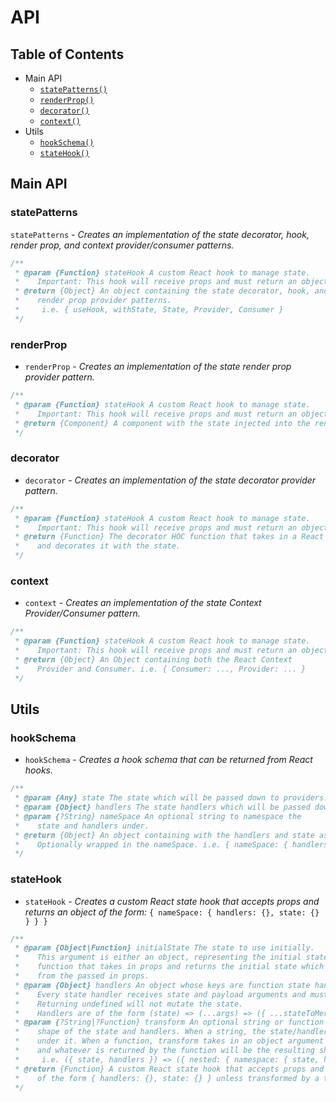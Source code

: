 # API

## Table of Contents
  - Main API
    + [`statePatterns()`](#statePatterns)
    + [`renderProp()`](#renderProp)
    + [`decorator()`](#decorator)
    + [`context()`](#context)
  - Utils
    + [`hookSchema()`](#hookSchema)
    + [`stateHook()`](#stateHook)


## Main API

### statePatterns
`statePatterns` - _Creates an implementation of the state decorator, hook, render prop, and context provider/consumer patterns._

```javascript
/**
 * @param {Function} stateHook A custom React hook to manage state.
 *    Important: This hook will receive props and must return an object literal.
 * @return {Object} An object containing the state decorator, hook, and
 *    render prop provider patterns.
 *     i.e. { useHook, withState, State, Provider, Consumer }
 */
```

### renderProp
+ `renderProp` - _Creates an implementation of the state render prop provider pattern._
```javascript
/**
 * @param {Function} stateHook A custom React hook to manage state.
 *    Important: This hook will receive props and must return an object literal.
 * @return {Component} A component with the state injected into the render prop.
 */
```

### decorator
+ `decorator` -  _Creates an implementation of the state decorator provider pattern._
```javascript
/**
 * @param {Function} stateHook A custom React hook to manage state.
 *    Important: This hook will receive props and must return an object literal.
 * @return {Function} The decorator HOC function that takes in a React Component
 *    and decorates it with the state.
 */
```

### context
+ `context` -  _Creates an implementation of the state Context Provider/Consumer pattern._
```javascript
/**
 * @param {Function} stateHook A custom React hook to manage state.
 *    Important: This hook will receive props and must return an object.
 * @return {Object} An Object containing both the React Context
 *    Provider and Consumer. i.e. { Consumer: ..., Provider: ... }
 */
```


## Utils

### hookSchema
+ `hookSchema` - _Creates a hook schema that can be returned from React hooks._
```javascript
/**
 * @param {Any} state The state which will be passed down to providers.
 * @param {Object} handlers The state handlers which will be passed down to providers.
 * @param {?String} nameSpace An optional string to namespace the
 *    state and handlers under.
 * @return {Object} An object containing with the handlers and state as keys.
 *    Optionally wrapped in the nameSpace. i.e. { nameSpace: { handlers: {}, state: {} } }
 */
```

### stateHook
+ `stateHook` - _Creates a custom React state hook that accepts props and returns an object of the form:_
`{ nameSpace: { handlers: {}, state: {} } } }`
```javascript
/**
 * @param {Object|Function} initialState The state to use initially.
 *    This argument is either an object, representing the initial state, or a
 *    function that takes in props and returns the initial state which can be derived
 *    from the passed in props.
 * @param {Object} handlers An object whose keys are function state handlers.
 *    Every state handler receives state and payload arguments and must return either a new state to be shallowly merged or undefined.
 *    Returning undefined will not mutate the state.
 *    Handlers are of the form (state) => (...args) => ({ ...stateToMerge })
 * @param {?String|?Function} transform An optional string or function to transform the
 *    shape of the state and handlers. When a string, the state/handlers are namespaced
 *    under it. When a function, transform takes in an object argument containing state/handlers
 *    and whatever is returned by the function will be the resulting shape.
 *     i.e. ({ state, handlers }) => ({ nested: { namespace: { state, handlers } } })
 * @return {Function} A custom React state hook that accepts props and returns an object
 *    of the form { handlers: {}, state: {} } unless transformed by a transform string/function.
 */
```
